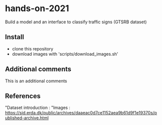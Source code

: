# hands-on-2021
Build a model and an interface to classify traffic signs (GTSRB dataset)

## Install 
* clone this repository
* download images with 'scripts/download_images.sh'

## Additional comments 
This is an additional comments 

## References 

"Dataset introduction : 
"Images : https://sid.erda.dk/public/archives/daaeac0d7ce1152aea9b61d9f1e19370s/published-archive.html